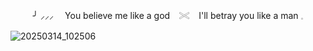 <p align=center> ╯  ⸝⸝⸝ ⠀  You believe me like a god ⠀𓏵 ⠀I'll betray you like a man 𓈒

![20250314_102506](https://github.com/user-attachments/assets/c50d70bc-eeb9-4cec-8476-e53b53ff1819)



